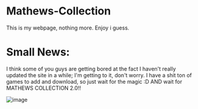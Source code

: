 # Mathews-Collection


This is my webpage, nothing more.
Enjoy i guess.


# Small News:

I think some of you guys are getting bored at the fact I haven't really updated the site in a while; I'm getting to it, don't worry. I have a shit ton of games to add and download, so just wait for the magic :D AND wait for MATHEWS COLLECTION 2.0!!

![image](https://github.com/Orphanlol/Mathews-Collection/assets/83834491/3f399121-a17b-4849-ab62-278c19a38f07)
